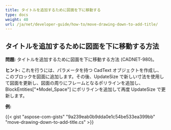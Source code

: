 ```yaml
---
title: タイトルを追加するために図面を下に移動する
type: docs
weight: 40
url: /ja/net/developer-guide/how-to/move-drawing-down-to-add-title/
---
```


## **タイトルを追加するために図面を下に移動する方法**

**問題:** タイトルを追加するために図面を下に移動する方法 (CADNET-980)。

**ヒント:** これを行うには、パラメータを持つ CadText オブジェクトを作成し、このブロックを図面に追加します。その後、UpdateSize で新しい寸法を使用して図面を更新し、図面の周りにフレームとなるポリラインを追加し、BlockEntities["*Model_Space"] にポリラインを追加して再度 UpdateSize で更新します。

**例:**

{{< gist "aspose-com-gists" "9a239eab0b9dda0e1c54be533ea399bb" "move-drawing-down-to-add-title.cs" >}}
